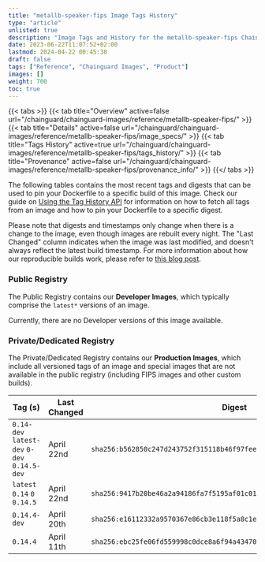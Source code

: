 ```yaml
---
title: "metallb-speaker-fips Image Tags History"
type: "article"
unlisted: true
description: "Image Tags and History for the metallb-speaker-fips Chainguard Image"
date: 2023-06-22T11:07:52+02:00
lastmod: 2024-04-22 00:45:38
draft: false
tags: ["Reference", "Chainguard Images", "Product"]
images: []
weight: 700
toc: true
---
```


{{< tabs >}}
{{< tab title="Overview" active=false url="/chainguard/chainguard-images/reference/metallb-speaker-fips/" >}}
{{< tab title="Details" active=false url="/chainguard/chainguard-images/reference/metallb-speaker-fips/image_specs/" >}}
{{< tab title="Tags History" active=true url="/chainguard/chainguard-images/reference/metallb-speaker-fips/tags_history/" >}}
{{< tab title="Provenance" active=false url="/chainguard/chainguard-images/reference/metallb-speaker-fips/provenance_info/" >}}
{{</ tabs >}}

The following tables contains the most recent tags and digests that can be used to pin your Dockerfile to a specific build of this image. Check our guide on [Using the Tag History API](/chainguard/chainguard-images/using-the-tag-history-api/) for information on how to fetch all tags from an image and how to pin your Dockerfile to a specific digest.

Please note that digests and timestamps only change when there is a change to the image, even though images are rebuilt every night. The "Last Changed" column indicates when the image was last modified, and doesn't always reflect the latest build timestamp. For more information about how our reproducible builds work, please refer to [this blog post](https://www.chainguard.dev/unchained/reproducing-chainguards-reproducible-image-builds).

### Public Registry
The Public Registry contains our **Developer Images**, which typically comprise the `latest*` versions of an image.

Currently, there are no Developer versions of this image available.

### Private/Dedicated Registry
The Private/Dedicated Registry contains our **Production Images**, which include all versioned tags of an image and special images that are not available in the public registry (including FIPS images and other custom builds).

| Tag (s)                                       | Last Changed | Digest                                                                    |
|-----------------------------------------------|--------------|---------------------------------------------------------------------------|
|  `0.14-dev` `latest-dev` `0-dev` `0.14.5-dev` | April 22nd   | `sha256:b562850c247d243752f315118b46f97feeb154e2705356f34aa86800cf3805cc` |
|  `latest` `0.14` `0` `0.14.5`                 | April 22nd   | `sha256:9417b20be46a2a94186fa7f5195af01c01b9d3c0bd5538c66aba7df937aa4569` |
|  `0.14.4-dev`                                 | April 20th   | `sha256:e16112332a9570367e86cb3e118f5a8c1ef16cab8eaaa7741c9e96104eb27c7e` |
|  `0.14.4`                                     | April 11th   | `sha256:ebc25fe06fd559998c0dce8a6f94a4347008b7ff848efd833db017417aa112c9` |

